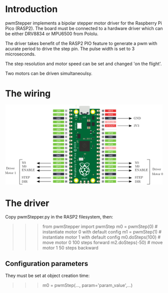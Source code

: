 # Introduction

pwmStepper implements a bipolar stepper motor driver for the Raspberry Pi Pico (RASP2). The board must be connected to a hardware driver which can be either DRV8834 or MPU6500 from Pololu.

The driver takes benefit of the RASP2 PIO feature to generate a pwm with acurate period to drive the step pin. The pulse width is set to 3 microseconds.

The step resolution and motor speed can be set and changed 'on the flight'.

Two motors can be driven simultaneoulsy.

# The wiring

![wiring](wiring.png)

# The driver

Copy pwmStepper.py in the RASP2 filesystem, then:

   >>> from pwmStepper import pwmStep
   >>> m0 = pwmStep(0)      # instantiate motor 0 with default config
   >>> m1 = pwmStep(1)      # instantiate motor 1 with default config
   >>> m0.doSteps(100)      # move motor 0 100 steps forward
   >>> m2.doSteps(-50)      # move motor 1 50 steps backward

## Configuration parameters

They must be set at object creation time:

   >>> m0 = pwmStep(..., param='param_value',...)

